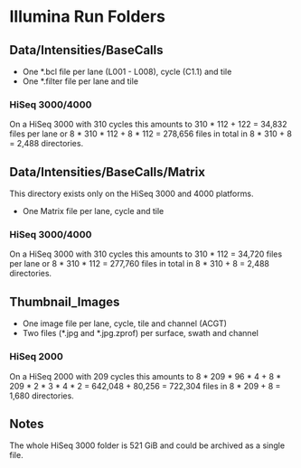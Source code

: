 # Illumina Run Folders

## Data/Intensities/BaseCalls

 - One *.bcl file per lane (L001 - L008), cycle (C1.1) and tile
 - One *.filter file per lane and tile

### HiSeq 3000/4000

On a HiSeq 3000 with 310 cycles this amounts to 310 * 112 + 122 = 34,832 files per lane or
8 * 310 * 112 + 8 * 112 = 278,656 files in total in 8 * 310 + 8 = 2,488 directories.

## Data/Intensities/BaseCalls/Matrix

This directory exists only on the HiSeq 3000 and 4000 platforms.

 - One Matrix file per lane, cycle and tile

### HiSeq 3000/4000

On a HiSeq 3000 with 310 cycles this amounts to 310 * 112 = 34,720 files per lane or
8 * 310 * 112 = 277,760 files in total in 8 * 310 + 8 = 2,488 directories.

## Thumbnail_Images

 - One image file per lane, cycle, tile and channel (ACGT)
 - Two files (*.jpg and *.jpg.zprof) per surface, swath and channel

### HiSeq 2000

On a HiSeq 2000 with 209 cycles this amounts to 8 * 209 * 96 * 4 + 8 * 209 * 2 * 3 * 4 * 2 =
642,048 + 80,256 = 722,304 files in 8 * 209 + 8 = 1,680 directories.

## Notes

The whole HiSeq 3000 folder is 521 GiB and could be archived as a single file.
